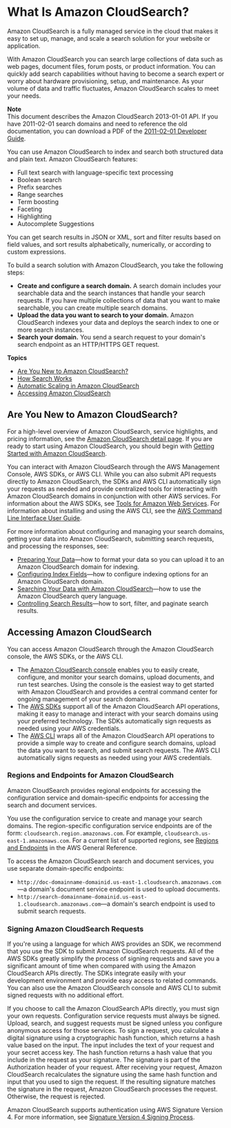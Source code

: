 # What Is Amazon CloudSearch?<a name="what-is-cloudsearch"></a>

Amazon CloudSearch is a fully managed service in the cloud that makes it easy to set up, manage, and scale a search solution for your website or application\.

 With Amazon CloudSearch you can search large collections of data such as web pages, document files, forum posts, or product information\. You can quickly add search capabilities without having to become a search expert or worry about hardware provisioning, setup, and maintenance\. As your volume of data and traffic fluctuates, Amazon CloudSearch scales to meet your needs\. 

**Note**  
This document describes the Amazon CloudSearch 2013\-01\-01 API\. If you have 2011\-02\-01 search domains and need to reference the old documentation, you can download a PDF of the [2011\-02\-01 Developer Guide](https://s3.amazonaws.com/awsdocs/cloudsearch/2011-02-01/cloudsearch-dg-2011-02-01.pdf)\. 

You can use Amazon CloudSearch to index and search both structured data and plain text\. Amazon CloudSearch features:
+ Full text search with language\-specific text processing
+ Boolean search
+ Prefix searches
+ Range searches
+ Term boosting
+ Faceting
+ Highlighting
+ Autocomplete Suggestions

You can get search results in JSON or XML, sort and filter results based on field values, and sort results alphabetically, numerically, or according to custom expressions\. 

 To build a search solution with Amazon CloudSearch, you take the following steps:
+ **Create and configure a search domain\.** A search domain includes your searchable data and the search instances that handle your search requests\. If you have multiple collections of data that you want to make searchable, you can create multiple search domains\.
+ **Upload the data you want to search to your domain\.** Amazon CloudSearch indexes your data and deploys the search index to one or more search instances\. 
+ **Search your domain\.** You send a search request to your domain's search endpoint as an HTTP/HTTPS GET request\. 

**Topics**
+ [Are You New to Amazon CloudSearch?](#new-to-cloudsearch)
+ [How Search Works](how-search-works.md)
+ [Automatic Scaling in Amazon CloudSearch](concepts-scaling.md)
+ [Accessing Amazon CloudSearch](#accessing-cloudsearch)

## Are You New to Amazon CloudSearch?<a name="new-to-cloudsearch"></a>

For a high\-level overview of Amazon CloudSearch, service highlights, and pricing information, see the [Amazon CloudSearch detail page](http://aws.amazon.com/cloudsearch/)\. If you are ready to start using Amazon CloudSearch, you should begin with [Getting Started with Amazon CloudSearch](getting-started.md)\. 

You can interact with Amazon CloudSearch through the AWS Management Console, AWS SDKs, or AWS CLI\. While you can also submit API requests directly to Amazon CloudSearch, the SDKs and AWS CLI automatically sign your requests as needed and provide centralized tools for interacting with Amazon CloudSearch domains in conjunction with other AWS services\. For information about the AWS SDKs, see [Tools for Amazon Web Services](http://aws.amazon.com/tools/)\. For information about installing and using the AWS CLI, see the [AWS Command Line Interface User Guide](https://docs.aws.amazon.com/cli/latest/userguide/)\. 

For more information about configuring and managing your search domains, getting your data into Amazon CloudSearch, submitting search requests, and processing the responses, see: 
+ [Preparing Your Data](preparing-data.md)—how to format your data so you can upload it to an Amazon CloudSearch domain for indexing\.
+ [Configuring Index Fields](configuring-index-fields.md)—how to configure indexing options for an Amazon CloudSearch domain\.
+ [Searching Your Data with Amazon CloudSearch](searching.md)—how to use the Amazon CloudSearch query language\.
+ [Controlling Search Results](controlling-search-results.md)—how to sort, filter, and paginate search results\.

## Accessing Amazon CloudSearch<a name="accessing-cloudsearch"></a>

You can access Amazon CloudSearch through the Amazon CloudSearch console, the AWS SDKs, or the AWS CLI\. 
+ The [Amazon CloudSearch console](https://console.aws.amazon.com/cloudsearch/home?region=us-west-2) enables you to easily create, configure, and monitor your search domains, upload documents, and run test searches\. Using the console is the easiest way to get started with Amazon CloudSearch and provides a central command center for ongoing management of your search domains\. 
+ The [AWS SDKs](http://aws.amazon.com/code) support all of the Amazon CloudSearch API operations, making it easy to manage and interact with your search domains using your preferred technology\. The SDKs automatically sign requests as needed using your AWS credentials\.
+ The [AWS CLI](https://docs.aws.amazon.com/cli/latest/userguide/) wraps all of the Amazon CloudSearch API operations to provide a simple way to create and configure search domains, upload the data you want to search, and submit search requests\. The AWS CLI automatically signs requests as needed using your AWS credentials\. 

### Regions and Endpoints for Amazon CloudSearch<a name="endpoints"></a>

 Amazon CloudSearch provides regional endpoints for accessing the configuration service and domain\-specific endpoints for accessing the search and document services\. 

You use the configuration service to create and manage your search domains\. The region\-specific configuration service endpoints are of the form: `cloudsearch.region.amazonaws.com`\. For example, `cloudsearch.us-east-1.amazonaws.com`\. For a current list of supported regions, see [Regions and Endpoints](https://docs.aws.amazon.com/general/latest/gr/rande.html#cloudsearch_region) in the AWS General Reference\.

 To access the Amazon CloudSearch search and document services, you use separate domain\-specific endpoints:
+ `http://doc-domainname-domainid.us-east-1.cloudsearch.amazonaws.com`—a domain's document service endpoint is used to upload documents\.
+ `http://search-domainname-domainid.us-east-1.cloudsearch.amazonaws.com`—a domain's search endpoint is used to submit search requests\.

### Signing Amazon CloudSearch Requests<a name="signing-requests"></a>

If you're using a language for which AWS provides an SDK, we recommend that you use the SDK to submit Amazon CloudSearch requests\. All of the AWS SDKs greatly simplify the process of signing requests and save you a significant amount of time when compared with using the Amazon CloudSearch APIs directly\. The SDKs integrate easily with your development environment and provide easy access to related commands\. You can also use the Amazon CloudSearch console and AWS CLI to submit signed requests with no additional effort\.

If you choose to call the Amazon CloudSearch APIs directly, you must sign your own requests\. Configuration service requests must always be signed\. Upload, search, and suggest requests must be signed unless you configure anonymous access for those services\. To sign a request, you calculate a digital signature using a cryptographic hash function, which returns a hash value based on the input\. The input includes the text of your request and your secret access key\. The hash function returns a hash value that you include in the request as your signature\. The signature is part of the Authorization header of your request\. After receiving your request, Amazon CloudSearch recalculates the signature using the same hash function and input that you used to sign the request\. If the resulting signature matches the signature in the request, Amazon CloudSearch processes the request\. Otherwise, the request is rejected\.

Amazon CloudSearch supports authentication using AWS Signature Version 4\. For more information, see [Signature Version 4 Signing Process](https://docs.aws.amazon.com/general/latest/gr/signature-version-4.html)\.